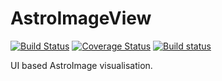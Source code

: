 # AstroImageView

[![Build Status](https://travis-ci.org/aquatiko/AstroImageView.jl.svg?branch=master)](https://travis-ci.org/aquatiko/AstroImageView.jl)
[![Coverage Status](https://coveralls.io/repos/github/JuliaAstro/AstroImageView.jl/badge.svg?branch=master)](https://coveralls.io/github/JuliaAstro/AstroImageView.jl?branch=master)
[![Build status](https://ci.appveyor.com/api/projects/status/gua43aydal2sxm2k/branch/master?svg=true)](https://ci.appveyor.com/project/aquatiko/astroimageview-jl/branch/master)

UI based AstroImage visualisation.
